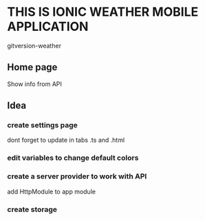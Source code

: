 # THIS IS IONIC WEATHER MOBILE APPLICATION

gitversion-weather
## Home page
Show info from API

## Idea

### create settings page
dont forget to update in tabs .ts and .html

### edit variables to change default colors

### create a server provider to work with API
add HttpModule to app 
module

### create storage

